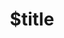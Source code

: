 ---
title: $title
second_title: Aspose.Cells สำหรับ .NET API Reference
description: $description
type: docs
weight: $weight
url: /th/net/$ref/
---